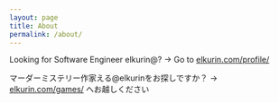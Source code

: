 ```yaml
---
layout: page
title: About
permalink: /about/
---
```


Looking for Software Engineer elkurin@? -> Go to
[elkurin.com/profile/](/profile)  

マーダーミステリー作家える@elkurinをお探しですか？ ->
[elkurin.com/games/](/games) へお越しください

